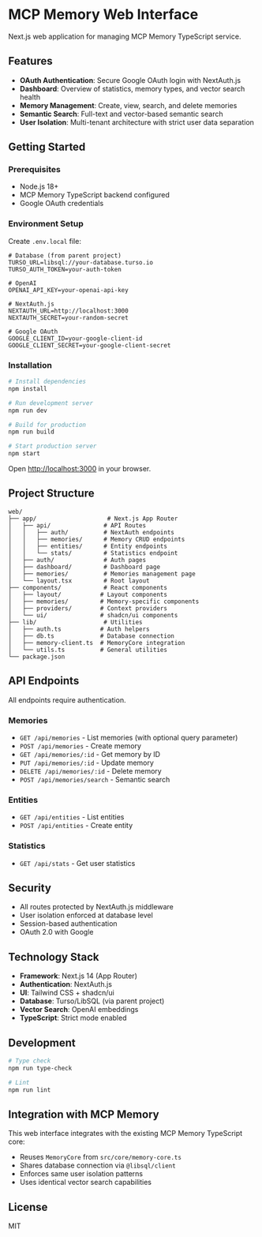 # MCP Memory Web Interface

Next.js web application for managing MCP Memory TypeScript service.

## Features

- **OAuth Authentication**: Secure Google OAuth login with NextAuth.js
- **Dashboard**: Overview of statistics, memory types, and vector search health
- **Memory Management**: Create, view, search, and delete memories
- **Semantic Search**: Full-text and vector-based semantic search
- **User Isolation**: Multi-tenant architecture with strict user data separation

## Getting Started

### Prerequisites

- Node.js 18+
- MCP Memory TypeScript backend configured
- Google OAuth credentials

### Environment Setup

Create `.env.local` file:

```env
# Database (from parent project)
TURSO_URL=libsql://your-database.turso.io
TURSO_AUTH_TOKEN=your-auth-token

# OpenAI
OPENAI_API_KEY=your-openai-api-key

# NextAuth.js
NEXTAUTH_URL=http://localhost:3000
NEXTAUTH_SECRET=your-random-secret

# Google OAuth
GOOGLE_CLIENT_ID=your-google-client-id
GOOGLE_CLIENT_SECRET=your-google-client-secret
```

### Installation

```bash
# Install dependencies
npm install

# Run development server
npm run dev

# Build for production
npm run build

# Start production server
npm start
```

Open [http://localhost:3000](http://localhost:3000) in your browser.

## Project Structure

```
web/
├── app/                    # Next.js App Router
│   ├── api/               # API Routes
│   │   ├── auth/          # NextAuth endpoints
│   │   ├── memories/      # Memory CRUD endpoints
│   │   ├── entities/      # Entity endpoints
│   │   └── stats/         # Statistics endpoint
│   ├── auth/              # Auth pages
│   ├── dashboard/         # Dashboard page
│   ├── memories/          # Memories management page
│   └── layout.tsx         # Root layout
├── components/            # React components
│   ├── layout/           # Layout components
│   ├── memories/         # Memory-specific components
│   ├── providers/        # Context providers
│   └── ui/               # shadcn/ui components
├── lib/                   # Utilities
│   ├── auth.ts           # Auth helpers
│   ├── db.ts             # Database connection
│   ├── memory-client.ts  # MemoryCore integration
│   └── utils.ts          # General utilities
└── package.json
```

## API Endpoints

All endpoints require authentication.

### Memories

- `GET /api/memories` - List memories (with optional query parameter)
- `POST /api/memories` - Create memory
- `GET /api/memories/:id` - Get memory by ID
- `PUT /api/memories/:id` - Update memory
- `DELETE /api/memories/:id` - Delete memory
- `POST /api/memories/search` - Semantic search

### Entities

- `GET /api/entities` - List entities
- `POST /api/entities` - Create entity

### Statistics

- `GET /api/stats` - Get user statistics

## Security

- All routes protected by NextAuth.js middleware
- User isolation enforced at database level
- Session-based authentication
- OAuth 2.0 with Google

## Technology Stack

- **Framework**: Next.js 14 (App Router)
- **Authentication**: NextAuth.js
- **UI**: Tailwind CSS + shadcn/ui
- **Database**: Turso/LibSQL (via parent project)
- **Vector Search**: OpenAI embeddings
- **TypeScript**: Strict mode enabled

## Development

```bash
# Type check
npm run type-check

# Lint
npm run lint
```

## Integration with MCP Memory

This web interface integrates with the existing MCP Memory TypeScript core:

- Reuses `MemoryCore` from `src/core/memory-core.ts`
- Shares database connection via `@libsql/client`
- Enforces same user isolation patterns
- Uses identical vector search capabilities

## License

MIT
